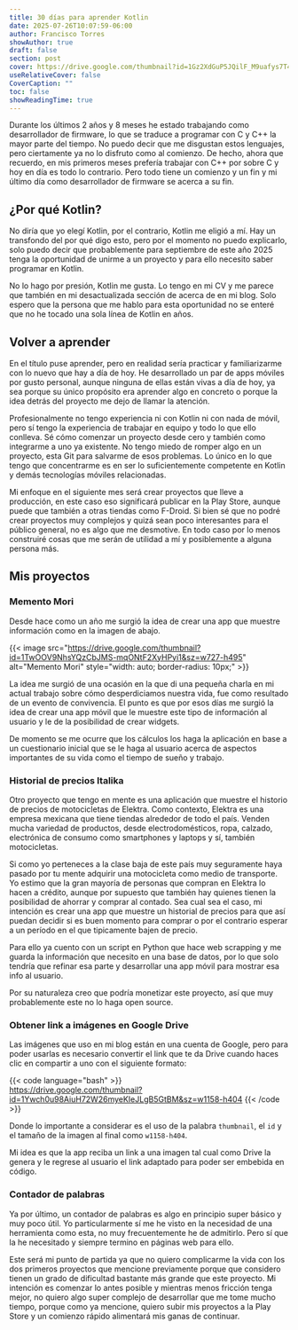 ```yaml
---
title: 30 días para aprender Kotlin
date: 2025-07-26T10:07:59-06:00
author: Francisco Torres
showAuthor: true
draft: false
section: post
cover: https://drive.google.com/thumbnail?id=1Gz2XdGuP5JQilF_M9uafys7T4FE9uJ93&sz=w1280-h720
useRelativeCover: false
CoverCaption: ""
toc: false
showReadingTime: true
---
```


Durante los últimos 2 años y 8 meses he estado trabajando como desarrollador de firmware, lo que se traduce a programar con C y C++ la mayor parte del tiempo. No puedo decir que me disgustan estos lenguajes, pero ciertamente ya no lo disfruto como al comienzo. De hecho, ahora que recuerdo, en mis primeros meses prefería trabajar con C++ por sobre C y hoy en día es todo lo contrario. Pero todo tiene un comienzo y un fin y mi último día como desarrollador de firmware se acerca a su fin.

## ¿Por qué Kotlin?

No diría que yo elegí Kotlin, por el contrario, Kotlin me eligió a mí. Hay un transfondo del por qué digo esto, pero por el momento no puedo explicarlo, solo puedo decir que probablemente para septiembre de este año 2025 tenga la oportunidad de unirme a un proyecto y para ello necesito saber programar en Kotlin.

No lo hago por presión, Kotlin me gusta. Lo tengo en mi CV y me parece que también en mi desactualizada sección de acerca de en mi blog. Solo espero que la persona que me hablo para esta oportunidad no se enteré que no he tocado una sola línea de Kotlin en años.

## Volver a aprender

En el título puse aprender, pero en realidad sería practicar y familiarizarme con lo nuevo que hay a día de hoy. He desarrollado un par de apps móviles por gusto personal, aunque ninguna de ellas están vivas a día de hoy, ya sea porque su único propósito era aprender algo en concreto o porque la idea detrás del proyecto me dejo de llamar la atención.

Profesionalmente no tengo experiencia ni con Kotlin ni con nada de móvil, pero sí tengo la experiencia de trabajar en equipo y todo lo que ello conlleva. Sé cómo comenzar un proyecto desde cero y también como integrarme a uno ya existente. No tengo miedo de romper algo en un proyecto, esta Git para salvarme de esos problemas. Lo único en lo que tengo que concentrarme es en ser lo suficientemente competente en Kotlin y demás tecnologías móviles relacionadas.

Mi enfoque en el siguiente mes será crear proyectos que lleve a producción, en este caso eso significará publicar en la Play Store, aunque puede que también a otras tiendas como F-Droid. Si bien sé que no podré crear proyectos muy complejos y quizá sean poco interesantes para el público general, no es algo que me desmotive. En todo caso por lo menos construiré cosas que me serán de utilidad a mí y posiblemente a alguna persona más.

## Mis proyectos

### Memento Mori

Desde hace como un año me surgió la idea de crear una app que muestre información como en la imagen de abajo. 

{{< image
src="https://drive.google.com/thumbnail?id=1TwOOV9NhsYQzCbJMS-mqONtF2XyHPyi1&sz=w727-h495"
alt="Memento Mori"
style="width: auto; border-radius: 10px;" >}}

La idea me surgió de una ocasión en la que di una pequeña charla en mi actual trabajo sobre cómo desperdiciamos nuestra vida, fue como resultado de un evento de convivencia. El punto es que por esos días me surgió la idea de crear una app móvil que le muestre este tipo de información al usuario y le de la posibilidad de crear widgets.

De momento se me ocurre que los cálculos los haga la aplicación en base a un cuestionario inicial que se le haga al usuario acerca de aspectos importantes de su vida como el tiempo de sueño y trabajo.

### Historial de precios Italika

Otro proyecto que tengo en mente es una aplicación que muestre el historio de precios de motocicletas de Elektra. Como contexto, Elektra es una empresa mexicana que tiene tiendas alrededor de todo el país. Venden mucha variedad de productos, desde electrodomésticos, ropa, calzado, electrónica de consumo como smartphones y laptops y sí, también motocicletas.

Si como yo perteneces a la clase baja de este país muy seguramente haya pasado por tu mente adquirir una motocicleta como medio de transporte. Yo estimo que la gran mayoría de personas que compran en Elektra lo hacen a crédito, aunque por supuesto que también hay quienes tienen la posibilidad de ahorrar y comprar al contado. Sea cual sea el caso, mi intención es crear una app que muestre un historial de precios para que así puedan decidir si es buen momento para comprar o por el contrario esperar a un período en el que tipicamente bajen de precio.

Para ello ya cuento con un script en Python que hace web scrapping y me guarda la información que necesito en una base de datos, por lo que solo tendría que refinar esa parte y desarrollar una app móvil para mostrar esa info al usuario.

Por su naturaleza creo que podría monetizar este proyecto, así que muy probablemente este no lo haga open source.

### Obtener link a imágenes en Google Drive

Las imágenes que uso en mi blog están en una cuenta de Google, pero para poder usarlas es necesario convertir el link que te da Drive cuando haces clic en compartir a uno con el siguiente formato:

{{< code language="bash" >}}  
https://drive.google.com/thumbnail?id=1Ywch0u98AiuH72W26myeKIeJLgB5GtBM&sz=w1158-h404
{{< /code >}}

Donde lo importante a considerar es el uso de la palabra `thumbnail`, el `id` y el tamaño de la imagen al final como `w1158-h404`.

Mi idea es que la app reciba un link a una imagen tal cual como Drive la genera y le regrese al usuario el link adaptado para poder ser embebida en código.

### Contador de palabras

Ya por último, un contador de palabras es algo en principio super básico y muy poco útil. Yo particularmente sí me he visto en la necesidad de una herramienta como esta, no muy frecuentemente he de admitirlo. Pero sí que la he necesitado y siempre termino en páginas web para ello.

Este será mi punto de partida ya que no quiero complicarme la vida con los dos primeros proyectos que mencione previamente porque que considero tienen un grado de dificultad bastante más grande que este proyecto. Mi intención es comenzar lo antes posible y mientras menos fricción tenga mejor, no quiero algo super complejo de desarrollar que me tome mucho tiempo, porque como ya mencione, quiero subir mis proyectos a la Play Store y un comienzo rápido alimentará mis ganas de continuar.